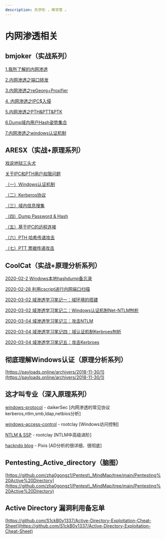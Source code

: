 ```yaml
---
description: 先学形 ，再学意 。
---
```


# 内网渗透相关

## bmjoker（实战系列）

[1.我所了解的内网渗透](https://www.cnblogs.com/bmjoker/p/10336247.html)

[2.内网渗透之端口转发](https://www.cnblogs.com/bmjoker/p/10264148.html)

[3.内网渗透之reGeorg+Proxifier](https://www.cnblogs.com/bmjoker/p/10205407.html)

[4. 内网渗透之IPC$入侵](https://www.cnblogs.com/bmjoker/p/10355934.html)

[5.内网渗透之PTH\&PTT\&PTK](https://www.cnblogs.com/bmjoker/p/10355979.html)

[6.Dump域内用户Hash姿势集合](https://www.cnblogs.com/bmjoker/p/10529360.html)

[7.内网渗透之windows认证机制](https://www.cnblogs.com/bmjoker/p/10723432.html)

## ARESX（实战+原理系列）

[戏说地狱三头犬](https://ares-x.com/2020/03/12/%E6%88%8F%E8%AF%B4%E5%9C%B0%E7%8B%B1%E4%B8%89%E5%A4%B4%E7%8A%AC/)

[关于IPC和PTH用户权限问题](https://ares-x.com/2020/03/10/%E5%85%B3%E4%BA%8EIPC%E5%92%8CPTH%E7%94%A8%E6%88%B7%E6%9D%83%E9%99%90%E9%97%AE%E9%A2%98/)

[（一）Windows认证机制](https://ares-x.com/2020/03/16/%E5%9F%9F%E6%B8%97%E9%80%8F%E5%AD%A6%E4%B9%A0%EF%BC%88%E4%B8%80%EF%BC%89Windows%E8%AE%A4%E8%AF%81%E6%9C%BA%E5%88%B6/)

[（二）Kerberos协议](https://ares-x.com/2020/03/17/%E5%9F%9F%E6%B8%97%E9%80%8F%E5%AD%A6%E4%B9%A0%EF%BC%88%E4%BA%8C%EF%BC%89Kerberos%E5%8D%8F%E8%AE%AE/)

[（三）域内信息搜集](https://ares-x.com/2020/03/18/%E5%9F%9F%E6%B8%97%E9%80%8F%E5%AD%A6%E4%B9%A0%EF%BC%88%E4%B8%89%EF%BC%89%E5%9F%9F%E5%86%85%E4%BF%A1%E6%81%AF%E6%90%9C%E9%9B%86/)

[（四）Dump Password & Hash](https://ares-x.com/2020/03/21/%E5%9F%9F%E6%B8%97%E9%80%8F%E5%AD%A6%E4%B9%A0%EF%BC%88%E5%9B%9B%EF%BC%89Dump-Password-Hash/)

[（五）基于IPC的远程连接](https://ares-x.com/2020/03/21/%E5%9F%9F%E6%B8%97%E9%80%8F%E5%AD%A6%E4%B9%A0%EF%BC%88%E4%BA%94%EF%BC%89%E5%9F%BA%E4%BA%8EIPC%E7%9A%84%E8%BF%9C%E7%A8%8B%E8%BF%9E%E6%8E%A5/)

[（六）PTH 哈希传递攻击](https://ares-x.com/2020/03/21/%E5%9F%9F%E6%B8%97%E9%80%8F%E5%AD%A6%E4%B9%A0%EF%BC%88%E5%85%AD%EF%BC%89PTH-%E5%93%88%E5%B8%8C%E4%BC%A0%E9%80%92%E6%94%BB%E5%87%BB/)

[（七）PTT 票据传递攻击](https://ares-x.com/2020/03/21/%E5%9F%9F%E6%B8%97%E9%80%8F%E5%AD%A6%E4%B9%A0%EF%BC%88%E4%B8%83%EF%BC%89PTT-%E7%A5%A8%E6%8D%AE%E4%BC%A0%E9%80%92%E6%94%BB%E5%87%BB/)

## CoolCat（实战+原理分析系列）

[2020-02-2 Windows本地hashdump备忘录](https://thekingofduck.github.io/post/Dumping-Windows-Local-Credentials-Tools/)

[2020-02-28 ](https://thekingofduck.github.io/post/scan-ports-by-cscript/)[利用cscript进行内网端口扫描](https://thekingofduck.github.io/post/scan-ports-by-cscript/)

[2020-03-02 域渗透学习笔记一：域环境的搭建](https://thekingofduck.github.io/post/ADStudy-Part-1-AD-Install/)

[2020-03-02 域渗透学习笔记二：Windows认证机制Net-NTLM刨析](https://thekingofduck.github.io/post/ADStudy-Part-2-Net-NTLM-Study/)

[2020-03-04 域渗透学习笔记三：攻击NTLM](https://thekingofduck.github.io/post/ADStudy-Part-3-Attack-NTLM/)

[2020-03-04 域渗透学习笔记四：域认证机制Kerbroes刨析](https://thekingofduck.github.io/post/ADStudy-Part-4-Kerbroes-Study/)

[2020-03-04 域渗透学习笔记五：攻击Kerbroes](https://thekingofduck.github.io/post/ADStudy-Part-5-Attack-Kerbroes/)

## 彻底理解Windows认证（原理分析系列）

[https://payloads.online/archivers/2018-11-30/1](https://payloads.online/archivers/2018-11-30/1)

## 这才叫专业（深入原理系列）

[windows-protocol](https://daiker.gitbook.io/windows-protocol/) - daikerSec \[内网渗透的常见协议kerberos,ntlm,smb,ldap,netbios分析]

[windows-access-control](https://rootclay.gitbook.io/windows-access-control/) - rootclay \[Windows访问控制]

[NTLM & SSP](https://rootclay.gitbook.io/ntlm/) - rootclay \[NTLM中高级进阶]

[hackndo blog](https://en.hackndo.com/archives/) - Pixis \[AD分析的很详细、很彻底]

## Pentesting\_Active\_directory（脑图）

[https://github.com/zha0gongz1/Pentest\_MindMap/tree/main/Pentesting%20Active%20Directory](https://github.com/zha0gongz1/Pentest\_MindMap/tree/main/Pentesting%20Active%20Directory)

## Active Directory 漏洞利用备忘单

[https://github.com/S1ckB0y1337/Active-Directory-Exploitation-Cheat-Sheet](https://github.com/S1ckB0y1337/Active-Directory-Exploitation-Cheat-Sheet)
